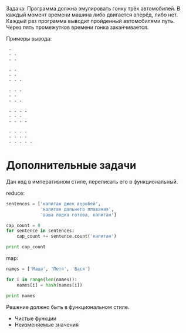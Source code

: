 Задача:
Программа должна эмулировать гонку трёх автомобилей. В каждый момент времени машина либо двигается вперёд, либо нет. Каждый раз программа выводит пройденный автомобилями путь. Через пять промежутков времени гонка заканчивается.

Примеры вывода:
```
 -
 - -
 - -

 - -
 - -
 - - -

 - - -
 - -
 - - -

 - - - -
 - - -
 - - - -

 - - - -
 - - - -
 - - - - -
```


# Дополнительные задачи

Дан код в императивном стиле, переписать его в функциональный.

reduce:
```python
sentences = ['капитан джек воробей',
             'капитан дальнего плавания',
             'ваша лодка готова, капитан']

cap_count = 0
for sentence in sentences:
    cap_count += sentence.count('капитан')

print cap_count
```

map:
```python
names = ['Маша', 'Петя', 'Вася']

for i in range(len(names)):
    names[i] = hash(names[i])

print names
```


Решение должно быть в функциональном стиле.

- Чистые функции
- Неизменяемые значения
